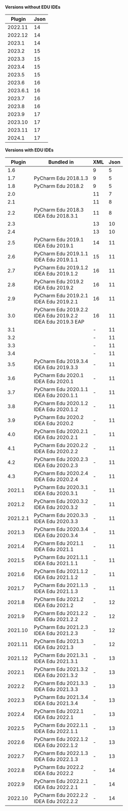 **Versions without EDU IDEs**

| Plugin   | Json |
|----------|------|
| 2022.11  | 14   |
| 2022.12  | 14   |
| 2023.1   | 14   |
| 2023.2   | 15   |
| 2023.3   | 15   |
| 2023.4   | 15   |
| 2023.5   | 15   |
| 2023.6   | 16   |
| 2023.6.1 | 16   |
| 2023.7   | 16   |
| 2023.8   | 16   |
| 2023.9   | 17   |
| 2023.10  | 17   |
| 2023.11  | 17   |
| 2024.1   | 17   |


**Versions with EDU IDEs**

| Plugin   | Bundled in                                                       | XML | Json |
|----------|------------------------------------------------------------------|-----|------|
| 1.6      |                                                                  | 9   | 5    |
| 1.7      | PyCharm Edu 2018.1.3                                             | 9   | 5    |
| 1.8      | PyCharm Edu 2018.2                                               | 9   | 5    |
| 2.0      |                                                                  | 11  | 7    |
| 2.1      |                                                                  | 11  | 8    |
| 2.2      | PyCharm Edu 2018.3<br>IDEA Edu 2018.3.1                          | 11  | 8    |
| 2.3      |                                                                  | 13  | 10   |
| 2.4      |                                                                  | 13  | 10   |
| 2.5      | PyCharm Edu 2019.1<br>IDEA Edu 2019.1                            | 14  | 11   |
| 2.6      | PyCharm Edu 2019.1.1<br>IDEA Edu 2019.1.1                        | 15  | 11   |
| 2.7      | PyCharm Edu 2019.1.2<br>IDEA Edu 2019.1.2                        | 16  | 11   |
| 2.8      | PyCharm Edu 2019.2<br>IDEA Edu 2019.2                            | 16  | 11   |
| 2.9      | PyCharm Edu 2019.2.1<br>IDEA Edu 2019.2.1                        | 16  | 11   |
| 3.0      | PyCharm Edu 2019.2.2<br>IDEA Edu 2019.2.2<br>IDEA Edu 2019.3 EAP | 16  | 11   |
| 3.1      |                                                                  | -   | 11   |
| 3.2      |                                                                  | -   | 11   |
| 3.3      |                                                                  | -   | 11   |
| 3.4      |                                                                  | -   | 11   |
| 3.5      | PyCharm Edu 2019.3.4<br>IDEA Edu 2019.3.3                        | -   | 11   |
| 3.6      | PyCharm Edu 2020.1<br>IDEA Edu 2020.1                            | -   | 11   |
| 3.7      | PyCharm Edu 2020.1.1<br>IDEA Edu 2020.1.1                        | -   | 11   |
| 3.8      | PyCharm Edu 2020.1.2<br>IDEA Edu 2020.1.2                        | -   | 11   |
| 3.9      | PyCharm Edu 2020.2<br>IDEA Edu 2020.2                            | -   | 11   |
| 4.0      | PyCharm Edu 2020.2.1<br>IDEA Edu 2020.2.1                        | -   | 11   |
| 4.1      | PyCharm Edu 2020.2.2<br>IDEA Edu 2020.2.2                        | -   | 11   |
| 4.2      | PyCharm Edu 2020.2.3<br>IDEA Edu 2020.2.3                        | -   | 11   |
| 4.3      | PyCharm Edu 2020.2.4<br>IDEA Edu 2020.2.4                        | -   | 11   |
| 2021.1   | PyCharm Edu 2020.3.1<br>IDEA Edu 2020.3.1                        | -   | 11   |
| 2021.2   | PyCharm Edu 2020.3.2<br>IDEA Edu 2020.3.2                        | -   | 11   |
| 2021.2.1 | PyCharm Edu 2020.3.3<br>IDEA Edu 2020.3.3                        | -   | 11   |
| 2021.3   | PyCharm Edu 2020.3.4<br>IDEA Edu 2020.3.4                        | -   | 11   |
| 2021.4   | PyCharm Edu 2021.1<br>IDEA Edu 2021.1                            | -   | 11   |
| 2021.5   | PyCharm Edu 2021.1.1<br>IDEA Edu 2021.1.1                        | -   | 11   |
| 2021.6   | PyCharm Edu 2021.1.2<br>IDEA Edu 2021.1.2                        | -   | 11   |
| 2021.7   | PyCharm Edu 2021.1.3<br>IDEA Edu 2021.1.3                        | -   | 11   |
| 2021.8   | PyCharm Edu 2021.2<br>IDEA Edu 2021.2                            | -   | 12   |
| 2021.9   | PyCharm Edu 2021.2.2<br>IDEA Edu 2021.2.2                        | -   | 12   |
| 2021.10  | PyCharm Edu 2021.2.3<br>IDEA Edu 2021.2.3                        | -   | 12   |
| 2021.11  | PyCharm Edu 2021.3<br>IDEA Edu 2021.3                            | -   | 12   |
| 2021.12  | PyCharm Edu 2021.3.1<br>IDEA Edu 2021.3.1                        | -   | 13   |
| 2022.1   | PyCharm Edu 2021.3.2<br>IDEA Edu 2021.3.2                        | -   | 13   |
| 2022.2   | PyCharm Edu 2021.3.3<br>IDEA Edu 2021.3.3                        | -   | 13   |
| 2022.3   | PyCharm Edu 2021.3.4<br>IDEA Edu 2021.3.4                        | -   | 13   |
| 2022.4   | PyCharm Edu 2022.1<br>IDEA Edu 2022.1                            | -   | 13   |
| 2022.5   | PyCharm Edu 2022.1.1<br>IDEA Edu 2022.1.1                        | -   | 13   |
| 2022.6   | PyCharm Edu 2022.1.2<br>IDEA Edu 2022.1.2                        | -   | 13   |
| 2022.7   | PyCharm Edu 2022.1.3<br>IDEA Edu 2022.1.3                        | -   | 13   |
| 2022.8   | PyCharm Edu 2022.2<br>IDEA Edu 2022.2                            | -   | 14   |
| 2022.9   | PyCharm Edu 2022.2.1<br>IDEA Edu 2022.2.1                        | -   | 14   |
| 2022.10  | PyCharm Edu 2022.2.2<br>IDEA Edu 2022.2.2                        | -   | 14   |



